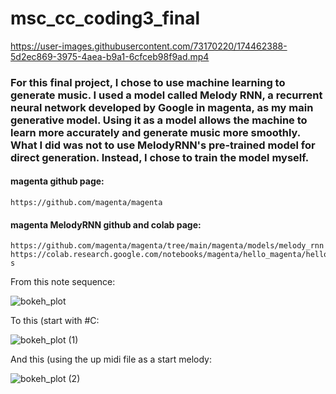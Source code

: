 # msc_cc_coding3_final




https://user-images.githubusercontent.com/73170220/174462388-5d2ec869-3975-4aea-b9a1-6cfceb98f9ad.mp4



### For this final project, I chose to use machine learning to generate music. I used a model called Melody RNN, a recurrent neural network developed by Google in magenta, as my main generative model. Using it as a model allows the machine to learn more accurately and generate music more smoothly. What I did was not to use MelodyRNN's pre-trained model for direct generation. Instead, I chose to train the model myself.


#### magenta github page:
    https://github.com/magenta/magenta


#### magenta MelodyRNN github and colab page:
    https://github.com/magenta/magenta/tree/main/magenta/models/melody_rnn
    https://colab.research.google.com/notebooks/magenta/hello_magenta/hello_magenta.ipynb#scrollTo=71dgCmmBli-s
    
    
From this note sequence:
 
![bokeh_plot](https://user-images.githubusercontent.com/73170220/174497519-eba32751-1154-4775-97b8-609dfd9bffc8.png)

  

To this (start with #C:
 
 
![bokeh_plot (1)](https://user-images.githubusercontent.com/73170220/174497579-5298298a-c7ff-49cf-a100-dc5412dc18b6.png)
 
 
And this (using the up midi file as a start melody:
 
 
![bokeh_plot (2)](https://user-images.githubusercontent.com/73170220/174497716-08126cb0-d4dc-4e04-bc7d-267d8cbd14d9.png)


    
    
#### 



